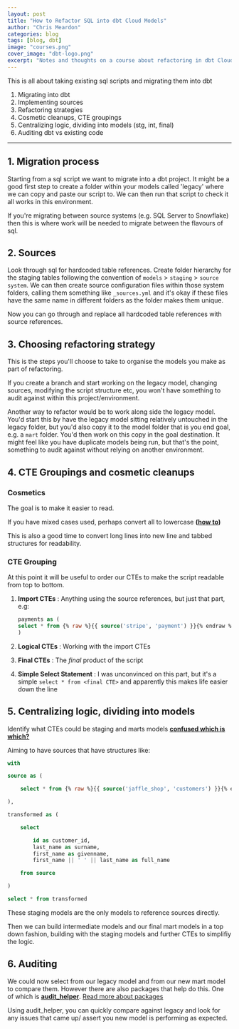 ```yaml
---
layout: post
title: "How to Refactor SQL into dbt Cloud Models"
author: "Chris Meardon"
categories: blog
tags: [blog, dbt]
image: "courses.png"
cover_image: "dbt-logo.png"
excerpt: "Notes and thoughts on a course about refactoring in dbt Cloud"
---
```


This is all about taking existing sql scripts and migrating them into dbt

1. Migrating into dbt
2. Implementing sources
3. Refactoring strategies
4. Cosmetic cleanups, CTE groupings
5. Centralizing logic, dividing into models (stg, int, final)
6. Auditing dbt vs existing code

---

## 1. Migration process

Starting from a sql script we want to migrate into a dbt project. It might be a good first step to create a folder within your models called 'legacy' where we can copy and paste our script to. We can then run that script to check it all works in this environment.

If you're migrating between source systems (e.g. SQL Server to Snowflake) then this is where work will be needed to migrate between the flavours of sql.

## 2. Sources

Look through sql for hardcoded table references. Create folder hierarchy for the staging tables following the convention of `models` > `staging` > `source system`. We can then create source configuration files within those system folders, calling them something like `_sources.yml` and it's okay if these files have the same name in different folders as the folder makes them unique.

Now you can go through and replace all hardcoded table references with source references.

## 3. Choosing refactoring strategy

This is the steps you'll choose to take to organise the models you make as part of refactoring.

If you create a branch and start working on the legacy model, changing sources, modifying the script structure etc, you won't have something to audit against within this project/environment.

Another way to refactor would be to work along side the legacy model. You'd start this by have the legacy model sitting relatively untouched in the legacy folder, but you'd also copy it to the model folder that is you end goal, e.g. a `mart` folder. You'd then work on this copy in the goal destination. It might feel like you have duplicate models being run, but that's the point, something to audit against without relying on another environment.

## 4. CTE Groupings and cosmetic cleanups

### Cosmetics

The goal is to make it easier to read.

If you have mixed cases used, perhaps convert all to lowercase **([how to](https://chrisvizes.github.io/blog/transform-lowercase.html))**

This is also a good time to convert long lines into new line and tabbed structures for readability.

### CTE Grouping

At this point it will be useful to order our CTEs to make the script readable from top to bottom.

1. **Import CTEs**
   : Anything using the source references, but just that part, e.g:

   ```sql
   payments as (
   select * from {% raw %}{{ source('stripe', 'payment') }}{% endraw %}
   )
   ```

2. **Logical CTEs**
   : Working with the import CTEs

3. **Final CTEs**
   : The _final_ product of the script

4. **Simple Select Statement**
   : I was unconvinced on this part, but it's a simple
   `select * from <final CTE>`
   and apparently this makes life easier down the line

## 5. Centralizing logic, dividing into models

Identify what CTEs could be staging and marts models **[confused which is which?](https://chrisvizes.github.io/blog/dbt-models.html)**

Aiming to have sources that have structures like:

```sql
with

source as (

    select * from {% raw %}{{ source('jaffle_shop', 'customers') }}{% endraw %}

),

transformed as (

    select

        id as customer_id,
        last_name as surname,
        first_name as givenname,
        first_name || ' ' || last_name as full_name

    from source

)

select * from transformed
```

These staging models are the only models to reference sources directly.

Then we can build intermediate models and our final mart models in a top down fashion, building with the staging models and further CTEs to simplifiy the logic.

## 6. Auditing

We could now select from our legacy model and from our new mart model to compare them. However there are also packages that help do this. One of which is **[audit_helper](https://hub.getdbt.com/dbt-labs/audit_helper/latest/)**. [Read more about packages](https://chrisvizes.github.io/blog/packages.html)

Using audit_helper, you can quickly compare against legacy and look for any issues that came up/ assert you new model is performing as expected.
